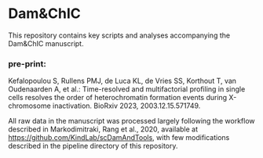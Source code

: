 # Dam&ChIC

This repository contains key scripts and analyses accompanying the Dam&ChIC manuscript.


### **pre-print:**

Kefalopoulou S, Rullens PMJ, de Luca KL, de Vries SS, Korthout
T, van Oudenaarden A, et al.: Time-resolved and multifactorial
profiling in single cells resolves the order of heterochromatin
formation events during X-chromosome inactivation. BioRxiv
2023, 2003.12.15.571749.



All raw data in the manuscript was processed largely following the workflow described in Markodimitraki, Rang et al., 2020, available at https://github.com/KindLab/scDamAndTools, with few modifications described in the pipeline directory of this repository. 
